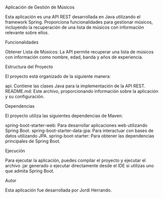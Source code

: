 
Aplicación de Gestión de Músicos

Esta aplicación es una API REST desarrollada en Java utilizando el framework Spring. Proporciona funcionalidades para gestionar músicos, incluyendo la recuperación de una lista de músicos con información relevante sobre ellos.


Funcionalidades

Obtener Lista de Músicos: La API permite recuperar una lista de músicos con información como nombre, edad, banda y años de experiencia.


Estructura del Proyecto

El proyecto está organizado de la siguiente manera:

api: Contiene las clases Java para la implementación de la API REST.
README.md: Este archivo, proporcionando información sobre la aplicación y su configuración.


Dependencias

El proyecto utiliza las siguientes dependencias de Maven:

spring-boot-starter-web: Para desarrollar aplicaciones web utilizando Spring Boot.
spring-boot-starter-data-jpa: Para interactuar con bases de datos utilizando JPA.
spring-boot-starter: Para obtener las dependencias principales de Spring Boot.

Ejecución

Para ejecutar la aplicación, puedes compilar el proyecto y ejecutar el archivo .jar generado o ejecutar directamente desde el IDE si utilizas uno que admita Spring Boot.


Autor

Esta aplicación fue desarrollada por Jordi Herrando.